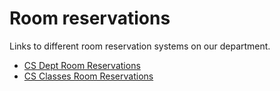 # Room reservations

Links to different room reservation systems on our department.

- [CS Dept Room Reservations](https://cs.ucsb.edu/index.php/information-for/room-schedules-reservations)
- [CS Classes Room Reservations](https://ucsb-cs-open-lab.github.io/signup)
